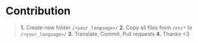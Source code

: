 # Contribution

> **1.** Create new folder `/<your_language>/`
> **2.** Copy all files from `/en/*` to `/<your_language>/`
> **3.** Translate, Commit, Pull requests
> **4.** Thanks <3
